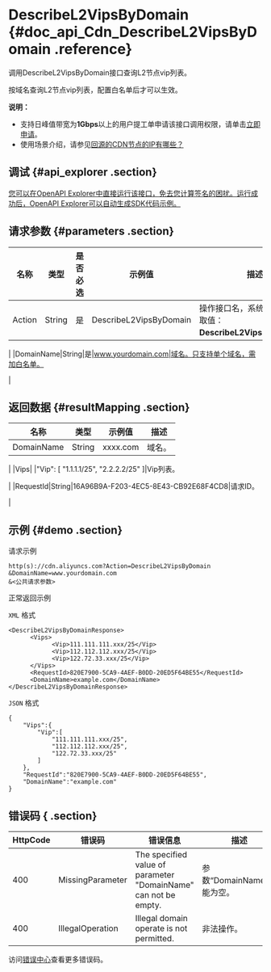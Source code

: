 # DescribeL2VipsByDomain {#doc_api_Cdn_DescribeL2VipsByDomain .reference}

调用DescribeL2VipsByDomain接口查询L2节点vip列表。

按域名查询L2节点vip列表，配置白名单后才可以生效。

**说明：** 

-   支持日峰值带宽为**1Gbps**以上的用户提工单申请该接口调用权限，请单击[立即申请](https://workorder.console.aliyun.com/console.htm?lang=#/ticket/add?productCode=cdn)。
-   使用场景介绍，请参见[回源的CDN节点的IP有哪些？](https://helpcdn.aliyun.com/knowledge_detail/40205.html)

## 调试 {#api_explorer .section}

[您可以在OpenAPI Explorer中直接运行该接口，免去您计算签名的困扰。运行成功后，OpenAPI Explorer可以自动生成SDK代码示例。](https://api.aliyun.com/#product=Cdn&api=DescribeL2VipsByDomain&type=RPC&version=2014-11-11)

## 请求参数 {#parameters .section}

|名称|类型|是否必选|示例值|描述|
|--|--|----|---|--|
|Action|String|是|DescribeL2VipsByDomain|操作接口名，系统规定参数。取值：**DescribeL2VipsByDomain**。

 |
|DomainName|String|是|www.yourdomain.com|域名。只支持单个域名，需加白名单。

 |

## 返回数据 {#resultMapping .section}

|名称|类型|示例值|描述|
|--|--|---|--|
|DomainName|String|xxxx.com|域名。

 |
|Vips| |"Vip": \[ "1.1.1.1/25", "2.2.2.2/25" \]|Vip列表。

 |
|RequestId|String|16A96B9A-F203-4EC5-8E43-CB92E68F4CD8|请求ID。

 |

## 示例 {#demo .section}

请求示例

``` {#request_demo}
http(s)://cdn.aliyuncs.com?Action=DescribeL2VipsByDomain
&DomainName=www.yourdomain.com
&<公共请求参数>
```

正常返回示例

`XML` 格式

``` {#xml_return_success_demo}
<DescribeL2VipsByDomainResponse>
	  <Vips>
		    <Vip>111.111.111.xxx/25</Vip>
		    <Vip>112.112.112.xxx/25</Vip>
		    <Vip>122.72.33.xxx/25</Vip>
	  </Vips>
	  <RequestId>820E7900-5CA9-4AEF-B0DD-20ED5F64BE55</RequestId>
	  <DomainName>example.com</DomainName>
</DescribeL2VipsByDomainResponse>
```

`JSON` 格式

``` {#json_return_success_demo}
{
	"Vips":{
		"Vip":[
			"111.111.111.xxx/25",
			"112.112.112.xxx/25",
			"122.72.33.xxx/25"
		]
	},
	"RequestId":"820E7900-5CA9-4AEF-B0DD-20ED5F64BE55",
	"DomainName":"example.com"
}
```

## 错误码 { .section}

|HttpCode|错误码|错误信息|描述|
|--------|---|----|--|
|400|MissingParameter|The specified value of parameter "DomainName" can not be empty.|参数“DomainName”不能为空。|
|400|IllegalOperation|Illegal domain operate is not permitted.|非法操作。|

访问[错误中心](https://error-center.aliyun.com/status/product/Cdn)查看更多错误码。


